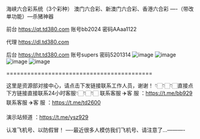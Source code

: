 海峡六合彩系统（3个彩种）
澳门六合彩、新澳门六合彩、香港六合彩
—-（带改单功能）—杀猪神器

前台
https://qt.td380.com
账号bb2024
密码AAaa1122

代理
https://dl.td380.com

后台
https://ht.td380.com
账号supers  密码5201314
![image](https://github.com/user-attachments/assets/f04fd907-5d66-4b69-ab45-6d839cd270a6)
![image](https://github.com/user-attachments/assets/9bf50c24-5937-4963-8437-ff03bfdf4fcc)
![image](https://github.com/user-attachments/assets/d340f754-e032-4b08-959c-153aca6f96ee)
![image](https://github.com/user-attachments/assets/88faace0-9282-4144-99ed-b08f34596b3b)

==========================================

这里是资源部对接中心，请点击下发链接联系工作人员，谢谢！                                                                                     👇🏻👇🏻👇🏻直接点下方链接直接联系24小时客服👇🏻👇🏻👇🏻
联系客服 ✈️客 服 ：https://t.me/bb929
联系客服 ✈️客 服 ：https://t.me/td2600

演示站频道 ：https://t.me/ysz929

认准飞机号、以防假冒！
—-最近很多人模仿我们飞机号、请注意了…———-

